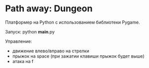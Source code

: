 # Path away: Dungeon

Платформер на Python с использованием библиотеки Pygame.

Запуск:
python __main__.py

Управление:
- движение влево/вправо на стрелки
- прыжок на space (при зажатии клавиши прыжок будет выше)
- атака на f